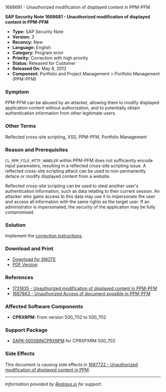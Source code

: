 1668681 - Unauthorized modification of displayed content in PPM-PFM

**SAP Security Note 1668681 - Unauthorized modification of displayed content in PPM-PFM**

- **Type:** SAP Security Note
- **Version:** 3
- **Recency:** New
- **Language:** English
- **Category:** Program error
- **Priority:** Correction with high priority
- **Status:** Released for Customer
- **Released On:** May 8, 2012
- **Component:** Portfolio and Project Management > Portfolio Management (PPM-PFM)

### Symptom
PPM-PFM can be abused by an attacker, allowing them to modify displayed application content without authorization, and to potentially obtain authentication information from other legitimate users.

### Other Terms
Reflected cross-site scripting, XSS, PPM-PFM, Portfolio Management

### Reason and Prerequisites
`CL_RPM_FILE_HTTP_HANDLER` within PPM-PFM does not sufficiently encode input parameters, resulting in a reflected cross-site scripting issue. A reflected cross-site scripting attack can be used to non-permanently deface or modify displayed content from a website.

Reflected cross-site scripting can be used to steal another user's authentication information, such as data relating to their current session. An attacker who gains access to this data may use it to impersonate the user and access all information with the same rights as the target user. If an administrator is impersonated, the security of the application may be fully compromised.

### Solution
Implement the [correction instructions](https://me.sap.com/corrins/0001668681/381).

### Download and Print
- [Download for SNOTE](https://notesdownloads.sap.com/note/0040000009907602017)
- [PDF Version](https://userapps.support.sap.com/sap/support/sfm/notes/print/0001668681?language=en-US&token=E24D0BD68F70485418F7E3AB84ED866C)

### References
- [1731835 - Unauthorized modification of displayed content in PPM-PFM](https://me.sap.com/notes/1731835)
- [1687863 - Unauthorized Access of document possible in PPM-PFM](https://me.sap.com/notes/1687863)

### Affected Software Components
- **CPRXRPM:** From version 500_702 to 500_702

### Support Package
- [SAPK-50008INCPRXRPM](https://me.sap.com/supportpackage/SAPK-50008INCPRXRPM) for CPRXPXRM 500_702

### Side Effects
This document is causing side effects in [1687722 - Unauthorized modification of displayed content in PPM](https://me.sap.com/notes/0001687722).

---

*Information provided by [Redrays.io](https://redrays.io) for support.*
